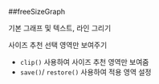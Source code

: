 ##freeSizeGraph

기본 그래프 및 텍스트, 라인 그리기


사이즈 추천 선택 영역만 보여주기
 - `clip()` 사용하여 사이즈 추천 영역만 보여줌
 - `save()`/ `restore()` 사용하여 적용 영역 설정
 
 